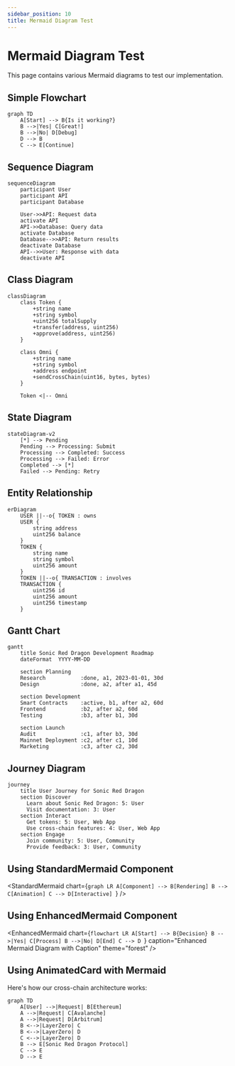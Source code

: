 ```yaml
---
sidebar_position: 10
title: Mermaid Diagram Test
---
```


# Mermaid Diagram Test

This page contains various Mermaid diagrams to test our implementation.

## Simple Flowchart

```mermaid
graph TD
    A[Start] --> B{Is it working?}
    B -->|Yes| C[Great!]
    B -->|No| D[Debug]
    D --> B
    C --> E[Continue]
```

## Sequence Diagram

```mermaid
sequenceDiagram
    participant User
    participant API
    participant Database

    User->>API: Request data
    activate API
    API->>Database: Query data
    activate Database
    Database-->>API: Return results
    deactivate Database
    API-->>User: Response with data
    deactivate API
```

## Class Diagram

```mermaid
classDiagram
    class Token {
        +string name
        +string symbol
        +uint256 totalSupply
        +transfer(address, uint256)
        +approve(address, uint256)
    }
    
    class Omni {
        +string name
        +string symbol
        +address endpoint
        +sendCrossChain(uint16, bytes, bytes)
    }
    
    Token <|-- Omni
```

## State Diagram

```mermaid
stateDiagram-v2
    [*] --> Pending
    Pending --> Processing: Submit
    Processing --> Completed: Success
    Processing --> Failed: Error
    Completed --> [*]
    Failed --> Pending: Retry
```

## Entity Relationship

```mermaid
erDiagram
    USER ||--o{ TOKEN : owns
    USER {
        string address
        uint256 balance
    }
    TOKEN {
        string name
        string symbol
        uint256 amount
    }
    TOKEN ||--o{ TRANSACTION : involves
    TRANSACTION {
        uint256 id
        uint256 amount
        uint256 timestamp
    }
```

## Gantt Chart

```mermaid
gantt
    title Sonic Red Dragon Development Roadmap
    dateFormat  YYYY-MM-DD
    
    section Planning
    Research           :done, a1, 2023-01-01, 30d
    Design             :done, a2, after a1, 45d
    
    section Development
    Smart Contracts    :active, b1, after a2, 60d
    Frontend           :b2, after a2, 60d
    Testing            :b3, after b1, 30d
    
    section Launch
    Audit              :c1, after b3, 30d
    Mainnet Deployment :c2, after c1, 10d
    Marketing          :c3, after c2, 30d
```

## Journey Diagram

```mermaid
journey
    title User Journey for Sonic Red Dragon
    section Discover
      Learn about Sonic Red Dragon: 5: User
      Visit documentation: 3: User
    section Interact
      Get tokens: 5: User, Web App
      Use cross-chain features: 4: User, Web App
    section Engage
      Join community: 5: User, Community
      Provide feedback: 3: User, Community
```

## Using StandardMermaid Component

<StandardMermaid chart={`graph LR
    A[Component] --> B[Rendering]
    B --> C[Animation]
    C --> D[Interactive]
`} />

## Using EnhancedMermaid Component

<EnhancedMermaid
  chart={`flowchart LR
    A[Start] --> B{Decision}
    B -->|Yes| C[Process]
    B -->|No| D[End]
    C --> D
  `}
  caption="Enhanced Mermaid Diagram with Caption"
  theme="forest"
/>

## Using AnimatedCard with Mermaid

<AnimatedCard title="Cross-Chain Architecture">

Here's how our cross-chain architecture works:

```mermaid
graph TD
    A[User] -->|Request| B[Ethereum]
    A -->|Request| C[Avalanche]
    A -->|Request| D[Arbitrum]
    B <-->|LayerZero| C
    B <-->|LayerZero| D
    C <-->|LayerZero| D
    B --> E[Sonic Red Dragon Protocol]
    C --> E
    D --> E
```

</AnimatedCard> 